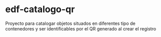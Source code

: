   # edf-catalogo-qr
Proyecto para catalogar objetos situados en diferentes tipo de contenedores y ser identificables por el QR generado al crear el registro

